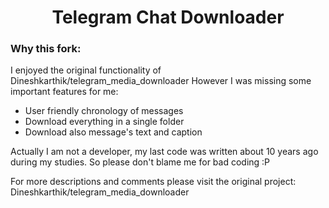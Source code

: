 
<h1 align="center">Telegram Chat Downloader</h1>

### Why this fork:
I enjoyеd the original functionality of Dineshkarthik/telegram_media_downloader
However I was missing some important features for me:
- User friendly chronology of messages
- Download everything in a single folder
- Download also message's text and caption

Actually I am not a developer, my last code was written about 10 years ago during my studies. So please don't blame me for bad coding :P

For more descriptions and comments please visit the original project: Dineshkarthik/telegram_media_downloader
